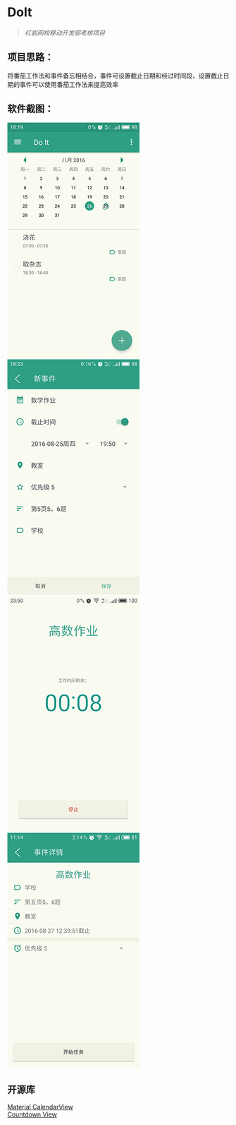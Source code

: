 # DoIt
> *红岩网校移动开发部考核项目*

## 项目思路：

将番茄工作法和事件备忘相结合，事件可设置截止日期和经过时间段，设置截止日期的事件可以使用番茄工作法来提高效率

## 软件截图：

![](https://github.com/GavynZhang/DoIt/blob/master/screenshots/S60825-181959.jpg)
![](https://github.com/GavynZhang/DoIt/blob/master/screenshots/S60825-182350.jpg)
![](https://github.com/GavynZhang/DoIt/blob/master/screenshots/S60826-235023.jpg)
![](https://github.com/GavynZhang/DoIt/blob/master/screenshots/S60827-111409.jpg)

## 开源库

[Material CalendarView](https://github.com/prolificinteractive/material-calendarview) </br>
[Countdown View](https://github.com/iwgang/CountdownView)





